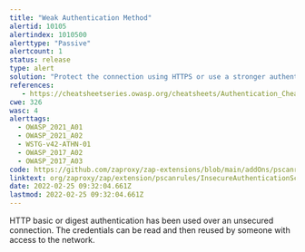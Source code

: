 ```yaml
---
title: "Weak Authentication Method"
alertid: 10105
alertindex: 1010500
alerttype: "Passive"
alertcount: 1
status: release
type: alert
solution: "Protect the connection using HTTPS or use a stronger authentication mechanism"
references:
   - https://cheatsheetseries.owasp.org/cheatsheets/Authentication_Cheat_Sheet.html
cwe: 326
wasc: 4
alerttags: 
  - OWASP_2021_A01
  - OWASP_2021_A02
  - WSTG-v42-ATHN-01
  - OWASP_2017_A02
  - OWASP_2017_A03
code: https://github.com/zaproxy/zap-extensions/blob/main/addOns/pscanrules/src/main/java/org/zaproxy/zap/extension/pscanrules/InsecureAuthenticationScanRule.java
linktext: org/zaproxy/zap/extension/pscanrules/InsecureAuthenticationScanRule.java
date: 2022-02-25 09:32:04.661Z
lastmod: 2022-02-25 09:32:04.661Z
---
```

HTTP basic or digest authentication has been used over an unsecured connection. The credentials can be read and then reused by someone with access to the network.
